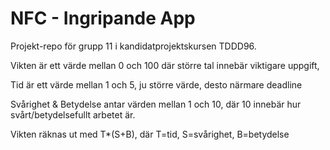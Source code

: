 # NFC - Ingripande App

Projekt-repo för grupp 11 i kandidatprojektskursen TDDD96.


Vikten är ett värde mellan 0 och 100 där större tal innebär viktigare uppgift,

Tid är ett värde mellan 1 och 5, ju större värde, desto närmare deadline

Svårighet & Betydelse antar värden mellan 1 och 10, där 10 innebär hur svårt/betydelsefullt arbetet är.

Vikten räknas ut med T*(S+B), där T=tid, S=svårighet, B=betydelse
